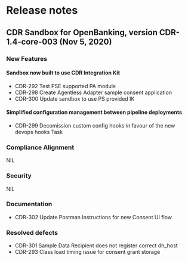 # Release notes

## CDR Sandbox for OpenBanking, version CDR-1.4-core-003 (Nov 5, 2020)

### New Features

#### Sandbox now built to use CDR Integration Kit
- CDR-292	Test PSE supported PA module
- CDR-298	Create Agentless Adapter sample consent application
- CDR-300	Update sandbox to use PS provided IK

#### Simplified configuration management between pipeline deployments
- CDR-299	Decomission custom config hooks in favour of the new devops hooks	Task

### Compliance Alignment
NIL

### Security
NIL

### Documentation
- CDR-302	Update Postman Instructions for new Consent UI flow

### Resolved defects
- CDR-301	Sample Data Recipient does not register correct dh_host	
- CDR-293	Class load timing issue for consent grant storage
